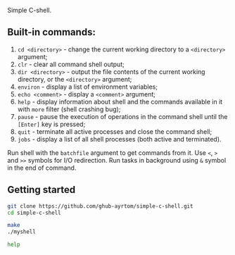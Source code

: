 Simple C-shell.

## Built-in commands:
1. `cd <directory>` - change the current working directory to a `<directory>` argument;
2. `clr` - clear all command shell output;
3. `dir <directory>` - output the file contents of the current working directory, or the `<directory>` argument;
4. `environ` - display a list of environment variables;
5. `echo <comment>` - display a `<comment>` argument;
6. `help` - display information about shell and the commands available in it with `more` filter (shell crashing bug);
7. `pause` - pause the execution of operations in the command shell until the `[Enter]` key is pressed;
8. `quit` - terminate all active processes and close the command shell;
9. `jobs` - display a list of all shell processes (both active and terminated).

Run shell with the `batchfile` argument to get commands from it.
Use `<`, `>` and `>>` symbols for I/O redirection.
Run tasks in background using `&` symbol in the end of command.

## Getting started
```bash
git clone https://github.com/ghub-ayrtom/simple-c-shell.git
cd simple-c-shell

make
./myshell

help
```